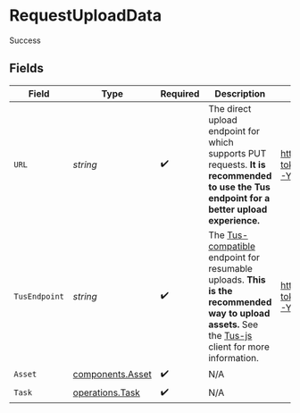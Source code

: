 # RequestUploadData

Success


## Fields

| Field                                                                                                                                                                                                       | Type                                                                                                                                                                                                        | Required                                                                                                                                                                                                    | Description                                                                                                                                                                                                 | Example                                                                                                                                                                                                     |
| ----------------------------------------------------------------------------------------------------------------------------------------------------------------------------------------------------------- | ----------------------------------------------------------------------------------------------------------------------------------------------------------------------------------------------------------- | ----------------------------------------------------------------------------------------------------------------------------------------------------------------------------------------------------------- | ----------------------------------------------------------------------------------------------------------------------------------------------------------------------------------------------------------- | ----------------------------------------------------------------------------------------------------------------------------------------------------------------------------------------------------------- |
| `URL`                                                                                                                                                                                                       | *string*                                                                                                                                                                                                    | :heavy_check_mark:                                                                                                                                                                                          | The direct upload endpoint for which supports PUT requests. **It is recommended to use the Tus endpoint for a better upload experience.**                                                                   | https://origin.livepeer.com/api/asset/upload/direct?token=eyJhbGciOiJIUzI1NiJ9.eyJtc2ciOiJoZWxsbyBoYWNrZXIsIHRoZXJlJ3Mgbm90aGluZyBmb3IgeW91IGhlcmUg8J-YhiJ9.1YDjmXsqLcgNyMSzT4kXl_kIni46_EuGX_xfqmC7e0Q     |
| `TusEndpoint`                                                                                                                                                                                               | *string*                                                                                                                                                                                                    | :heavy_check_mark:                                                                                                                                                                                          | The [Tus-compatible](https://tus.io/) endpoint for resumable uploads. **This is the recommended way to upload assets.** See the [Tus-js](https://github.com/tus/tus-js-client) client for more information. | https://origin.livepeer.com/api/asset/upload/tus?token=eyJhbGciOiJIUzI1NiJ9.eyJtc2ciOiJoZWxsbyBoYWNrZXIsIHRoZXJlJ3Mgbm90aGluZyBmb3IgeW91IGhlcmUg8J-YhiJ9.1YDjmXsqLcgNyMSzT4kXl_kIni46_EuGX_xfqmC7e0Q        |
| `Asset`                                                                                                                                                                                                     | [components.Asset](../../models/components/asset.md)                                                                                                                                                        | :heavy_check_mark:                                                                                                                                                                                          | N/A                                                                                                                                                                                                         |                                                                                                                                                                                                             |
| `Task`                                                                                                                                                                                                      | [operations.Task](../../models/operations/task.md)                                                                                                                                                          | :heavy_check_mark:                                                                                                                                                                                          | N/A                                                                                                                                                                                                         |                                                                                                                                                                                                             |